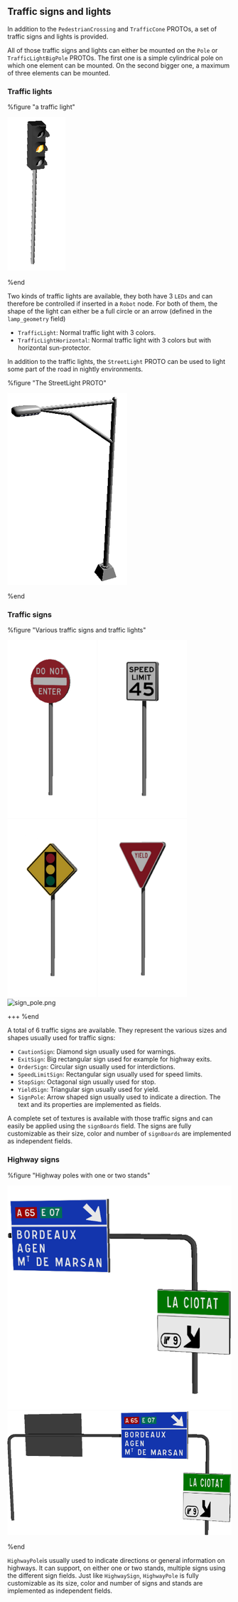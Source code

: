 ## Traffic signs and lights

In addition to the `PedestrianCrossing` and `TrafficCone` PROTOs, a set of
traffic signs and lights is provided.

All of those traffic signs and lights can either be mounted on the `Pole` or
`TrafficLightBigPole` PROTOs. The first one is a simple cylindrical pole on
which one element can be mounted. On the second bigger one, a maximum of three
elements can be mounted.

### Traffic lights

%figure "a traffic light"

![traffic_light.png](images/traffic_light.png)

%end

Two kinds of traffic lights are available, they both have 3 `LEDs` and can
therefore be controlled if inserted in a `Robot` node. For both of them, the
shape of the light can either be a full circle or an arrow (defined in the
`lamp_geometry` field)

- `TrafficLight`: Normal traffic light with 3 colors.
- `TrafficLightHorizontal`: Normal traffic light with 3 colors but with horizontal
sun-protector.

In addition to the traffic lights, the `StreetLight` PROTO can be used to light
some part of the road in nightly environments.

%figure "The StreetLight PROTO"

![street_light.png](images/street_light.png)

%end

### Traffic signs

%figure "Various traffic signs and traffic lights"

![order_sign.png](images/order_sign.png)
![speed_sign.png](images/speed_sign.png)
![caution_sign.png](images/caution_sign.png)
![yield_sign.png](images/yield_sign.png)
![sign_pole.png](images/sign-pole.png)

+++
%end

A total of 6 traffic signs are available. They represent the various sizes and
shapes usually used for traffic signs:

- `CautionSign`: Diamond sign usually used for warnings.
- `ExitSign`: Big rectangular sign used for example for highway exits.
- `OrderSign`: Circular sign usually used for interdictions.
- `SpeedLimitSign`: Rectangular sign usually used for speed limits.
- `StopSign`: Octagonal sign usually used for stop.
- `YieldSign`: Triangular sign usually used for yield.
- `SignPole`: Arrow shaped sign usually used to indicate a direction. The text and its properties are implemented as fields.

A complete set of textures is available with those traffic signs and can easily
be applied using the `signBoards` field. The signs are fully customizable as their
size, color and number of `signBoards` are implemented as independent fields.

### Highway signs

%figure "Highway poles with one or two stands"

![HighwayPole1.png](images/HighwayPole1.png)
![HighwayPole2.png](images/HighwayPole2.png)

%end

`HighwayPole`is usually used to indicate directions or general information on highways.
It can support, on either one or two stands, multiple signs using the different sign fields.
Just like `HighwaySign`, `HighwayPole` is fully customizable as its size,
color and number of signs and stands are implemented as independent fields.
